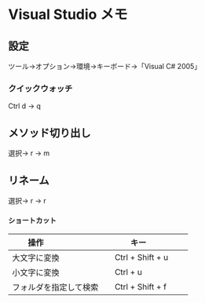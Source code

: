 # Visual Studio メモ

## 設定
ツール→オプション→環境→キーボード→「Visual C# 2005」

### クイックウォッチ
Ctrl d → q

## メソッド切り出し
選択→ r → m

## リネーム
選択→ r → r

#### ショートカット

|　　操作                               |　　キー                    |
|:--------------------------------------|:---------------------------|
|  大文字に変換                         |  Ctrl + Shift + u          |
|  小文字に変換                         |  Ctrl + u                  |
|  フォルダを指定して検索               |  Ctrl + Shift + f          |


　  
　  
